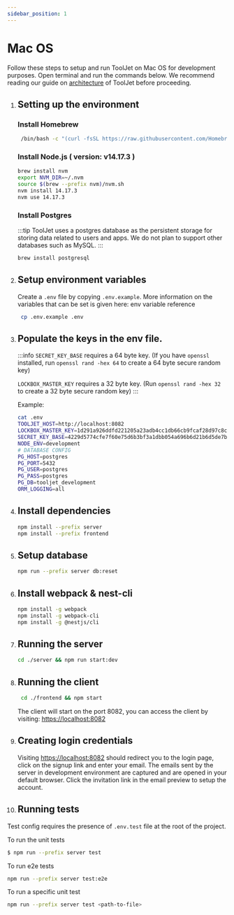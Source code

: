 ```yaml
---
sidebar_position: 1
---
```


# Mac OS
Follow these steps to setup and run ToolJet on Mac OS for development purposes. Open terminal and run the commands below. We recommend reading our guide on [architecture](/docs/deployment/architecture) of ToolJet before proceeding.

1. ## Setting up the environment
    ### Install Homebrew
    ```bash
     /bin/bash -c "(curl -fsSL https://raw.githubusercontent.com/Homebrew/install/master/install.sh)"
    ```
    ### Install Node.js ( version: v14.17.3 )
    ```bash
    brew install nvm
    export NVM_DIR=~/.nvm
    source $(brew --prefix nvm)/nvm.sh
    nvm install 14.17.3
    nvm use 14.17.3
    ```

    ### Install Postgres
    :::tip
    ToolJet uses a postgres database as the persistent storage for storing data related to users and apps. We do not plan to support other databases such as MySQL.
    :::

    ```bash
    brew install postgresql
    ```
2. ## Setup environment variables
    Create a `.env` file by copying `.env.example`. More information on the variables that can be set is given here: env variable reference
    ```bash
     cp .env.example .env
    ```

3. ## Populate the keys in the env file.
   :::info
   `SECRET_KEY_BASE` requires a 64 byte key. (If you have `openssl` installed, run `openssl rand -hex 64` to create a 64 byte secure   random key)

   `LOCKBOX_MASTER_KEY` requires a 32 byte key. (Run `openssl rand -hex 32` to create a 32 byte secure random key)
   :::

   Example:
   ```bash
   cat .env
   TOOLJET_HOST=http://localhost:8082
   LOCKBOX_MASTER_KEY=1d291a926ddfd221205a23adb4cc1db66cb9fcaf28d97c8c1950e3538e3b9281
   SECRET_KEY_BASE=4229d5774cfe7f60e75d6b3bf3a1dbb054a696b6d21b6d5de7b73291899797a222265e12c0a8e8d844f83ebacdf9a67ec42584edf1c2b23e1e7813f8a3339041
   NODE_ENV=development
   # DATABASE CONFIG
   PG_HOST=postgres
   PG_PORT=5432
   PG_USER=postgres
   PG_PASS=postgres
   PG_DB=tooljet_development
   ORM_LOGGING=all
   ```

4. ## Install dependencies
    ```bash
    npm install --prefix server
    npm install --prefix frontend
    ```
5. ## Setup database
    ```bash
    npm run --prefix server db:reset
    ```
6. ## Install webpack & nest-cli
    ```bash
    npm install -g webpack
    npm install -g webpack-cli
    npm install -g @nestjs/cli
    ```

7. ## Running the server
    ```bash
    cd ./server && npm run start:dev
    ```

8. ## Running the client
    ```bash
     cd ./frontend && npm start
    ```

    The client will start on the port 8082, you can access the client by visiting:  [https://localhost:8082](https://localhost:8082)

9. ## Creating login credentials
    Visiting [https://localhost:8082](https://localhost:8082) should redirect you to the login page, click on the signup link and enter your email. The emails sent by the server in development environment are captured and are opened in your default browser. Click the invitation link in the email preview to setup the account.


10. ## Running tests

Test config requires the presence of `.env.test` file at the root of the project.

To run the unit tests

```bash
$ npm run --prefix server test
```

To run e2e tests

```bash
npm run --prefix server test:e2e
```

To run a specific unit test
```bash
npm run --prefix server test <path-to-file>
```
